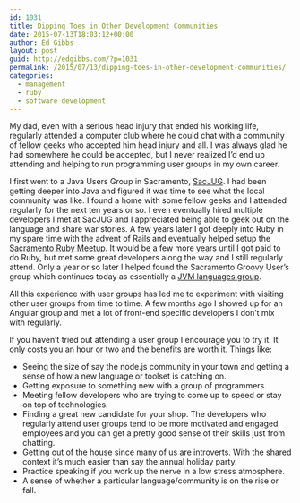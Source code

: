 ```yaml
---
id: 1031
title: Dipping Toes in Other Development Communities
date: 2015-07-13T18:03:12+00:00
author: Ed Gibbs
layout: post
guid: http://edgibbs.com/?p=1031
permalink: /2015/07/13/dipping-toes-in-other-development-communities/
categories:
  - management
  - ruby
  - software development
---
```

My dad, even with a serious head injury that ended his working life, regularly attended a computer club where he could chat with a community of fellow geeks who accepted him head injury and all. I was always glad he had somewhere he could be accepted, but I never realized I&#8217;d end up attending and helping to run programming user groups in my own career.

I first went to a Java Users Group in Sacramento, [SacJUG](http://www.sacjug.org). I had been getting deeper into Java and figured it was time to see what the local community was like. I found a home with some fellow geeks and I attended regularly for the next ten years or so. I even eventually hired multiple developers I met at SacJUG and I appreciated being able to geek out on the language and share war stories. A few years later I got deeply into Ruby in my spare time with the advent of Rails and eventually helped setup the [Sacramento Ruby Meetup](http://www.meetup.com/sacruby/). It would be a few more years until I got paid to do Ruby, but met some great developers along the way and I still regularly attend. Only a year or so later I helped found the Sacramento Groovy User&#8217;s group which continues today as essentially a [JVM languages group](http://www.coderconsortium.com).

All this experience with user groups has led me to experiment with visiting other user groups from time to time. A few months ago I showed up for an Angular group and met a lot of front-end specific developers I don&#8217;t mix with regularly.

If you haven&#8217;t tried out attending a user group I encourage you to try it. It only costs you an hour or two and the benefits are worth it. Things like:

  * Seeing the size of say the node.js community in your town and getting a sense of how a new language or toolset is catching on.
  * Getting exposure to something new with a group of programmers.
  * Meeting fellow developers who are trying to come up to speed or stay on top of technologies.
  * Finding a great new candidate for your shop. The developers who regularly attend user groups tend to be more motivated and engaged employees and you can get a pretty good sense of their skills just from chatting.
  * Getting out of the house since many of us are introverts. With the shared context it&#8217;s much easier than say the annual holiday party.
  * Practice speaking if you work up the nerve in a low stress atmosphere.
  * A sense of whether a particular language/community is on the rise or fall.